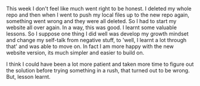 This week I don't feel like much went right to be honest. I deleted my whole repo and then when I went to push my local files up to the new repo again, something went wrong and they were all deleted. So I had to start my website all over again. In a way, this was good. I learnt some valuable lessons. So I suppose one thing I did well was develop my growth mindset and change my self-talk from negative stuff, to 'well, I learnt a lot through that' and was able to move on. In fact I am more happy with the new website version, its much simpler and easier to build on.  

I think I could have been a lot more patient and taken more time to figure out the solution before trying something in a rush, that turned out to be wrong. But, lesson learnt.
